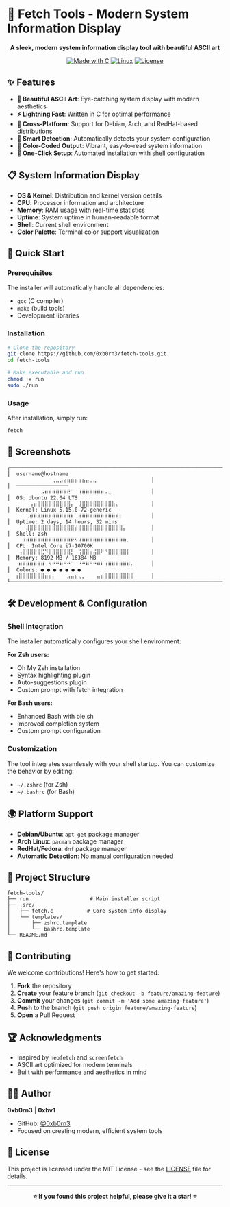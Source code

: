 # 🚀 Fetch Tools - Modern System Information Display

<div align="center">

**A sleek, modern system information display tool with beautiful ASCII art**

[![Made with C](https://img.shields.io/badge/Made%20with-C-blue.svg)](https://www.gnu.org/software/gcc/)
[![Linux](https://img.shields.io/badge/Platform-Linux-green.svg)](https://www.kernel.org/)
[![License](https://img.shields.io/badge/License-MIT-yellow.svg)](LICENSE)

</div>

## ✨ Features

- **🎨 Beautiful ASCII Art**: Eye-catching system display with modern aesthetics
- **⚡ Lightning Fast**: Written in C for optimal performance
- **🔧 Cross-Platform**: Support for Debian, Arch, and RedHat-based distributions
- **🎯 Smart Detection**: Automatically detects your system configuration
- **🌈 Color-Coded Output**: Vibrant, easy-to-read system information
- **🔄 One-Click Setup**: Automated installation with shell configuration

## 📋 System Information Display

- **OS & Kernel**: Distribution and kernel version details
- **CPU**: Processor information and architecture
- **Memory**: RAM usage with real-time statistics
- **Uptime**: System uptime in human-readable format
- **Shell**: Current shell environment
- **Color Palette**: Terminal color support visualization

## 🚀 Quick Start

### Prerequisites

The installer will automatically handle all dependencies:
- `gcc` (C compiler)
- `make` (build tools)
- Development libraries

### Installation

```bash
# Clone the repository
git clone https://github.com/0xb0rn3/fetch-tools.git
cd fetch-tools

# Make executable and run
chmod +x run
sudo ./run
```

### Usage

After installation, simply run:
```bash
fetch
```

## 🎨 Screenshots

```
┌─────────────────────────────────────────────────────────────────────────┐
│  username@hostname                    ⠀⠀⠀⠀⠀⠀⠀⠀⠀⠀⠀⠀⢀⣀⣠⣴⣶⣶⣶⣶⣦⣤⣀⣀⠀⠀⠀⠀⠀⠀⠀⠀⠀⠀⠀⠀⠀  │
│  ─────────────────                    ⠀⠀⠀⠀⠀⠀⠀⠀⠀⣠⣶⣾⣿⣿⣿⣿⣟⠁⠀⢹⣿⣿⣿⣿⣿⣶⣤⣀⠀⠀⠀⠀⠀⠀⠀⠀⠀  │
│  OS: Ubuntu 22.04 LTS                 ⠀⠀⠀⠀⠀⠀⢠⣶⣿⣿⣿⣿⣿⣿⣿⣿⣿⡄⠀⣸⣿⣿⣿⣿⣿⣿⣿⣿⣷⣄⠀⠀⠀⠀⠀⠀⠀  │
│  Kernel: Linux 5.15.0-72-generic     ⠀⠀⠀⠀⠀⢀⣾⣿⣿⣿⣿⣿⣿⣿⣿⣿⣿⡇⢀⣿⣿⣿⣿⣿⣿⣿⣿⣿⣿⣿⡆⠀⠀⠀⠀⠀⠀  │
│  Uptime: 2 days, 14 hours, 32 mins   ⠀⠀⠀⠀⠀⣼⣿⣿⣿⣿⣿⣿⣿⣿⣿⣿⣿⣿⣾⣿⣿⣿⣿⣿⣿⣿⣿⣿⣿⣿⣿⡄⠀⠀⠀⠀⠀  │
│  Shell: zsh                           ⠀⠀⠀⠀⣸⣿⣿⣿⣿⣿⣿⣿⣿⣿⣿⣿⣿⡟⢫⣼⣿⣿⣿⣿⣿⣿⣿⣿⣿⣿⣿⣷⡀⠀⠀⠀⠀  │
│  CPU: Intel Core i7-10700K           ⠀⠀⠀⢠⣿⣿⣿⣿⣿⣏⠹⣿⣿⣿⣿⣿⣿⡃⠀⢩⣿⣿⣶⣬⣿⠟⠙⣿⣿⣿⣿⣿⡇⠀⠀⠀⠀  │
│  Memory: 8192 MB / 16384 MB          ⠀⠀⠀⣾⣿⣿⣿⣿⣿⣿⠀⠻⠛⠛⠿⠛⠛⠁⠀⠘⠛⠿⠛⠛⠿⠇⢰⣿⣿⣿⣿⣿⣿⡄⠀⠀⠀  │
│  Colors: ● ● ● ● ● ● ●               ⠀⠀⢰⣿⣿⣿⣿⣿⣿⣿⣶⣶⡄⠀⠀⠀⣠⣤⣦⣄⡀⠀⠀⠀⣤⣶⣿⣿⣿⣿⣿⣿⣿⣿⠀⠀⠀  │
└─────────────────────────────────────────────────────────────────────────┘
```

## 🛠️ Development & Configuration

### Shell Integration

The installer automatically configures your shell environment:

**For Zsh users:**
- Oh My Zsh installation
- Syntax highlighting plugin
- Auto-suggestions plugin
- Custom prompt with fetch integration

**For Bash users:**
- Enhanced Bash with ble.sh
- Improved completion system
- Custom prompt configuration

### Customization

The tool integrates seamlessly with your shell startup. You can customize the behavior by editing:
- `~/.zshrc` (for Zsh)
- `~/.bashrc` (for Bash)

## 🌍 Platform Support

- **Debian/Ubuntu**: `apt-get` package manager
- **Arch Linux**: `pacman` package manager  
- **RedHat/Fedora**: `dnf` package manager
- **Automatic Detection**: No manual configuration needed

## 📁 Project Structure

```
fetch-tools/
├── run                    # Main installer script
├── .src/
│   ├── fetch.c           # Core system info display
│   └── templates/
│       ├── zshrc.template
│       └── bashrc.template
└── README.md
```

## 🤝 Contributing

We welcome contributions! Here's how to get started:

1. **Fork** the repository
2. **Create** your feature branch (`git checkout -b feature/amazing-feature`)
3. **Commit** your changes (`git commit -m 'Add some amazing feature'`)
4. **Push** to the branch (`git push origin feature/amazing-feature`)
5. **Open** a Pull Request

## 🏆 Acknowledgments

- Inspired by `neofetch` and `screenfetch`
- ASCII art optimized for modern terminals
- Built with performance and aesthetics in mind

## 👨‍💻 Author

**0xb0rn3** | **0xbv1**
- GitHub: [@0xb0rn3](https://github.com/0xb0rn3)
- Focused on creating modern, efficient system tools

## 📄 License

This project is licensed under the MIT License - see the [LICENSE](LICENSE) file for details.

---

<div align="center">

**⭐ If you found this project helpful, please give it a star! ⭐**

</div>
